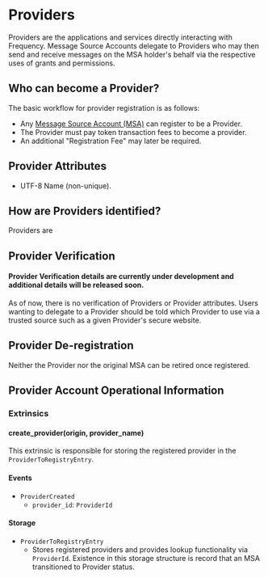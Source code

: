 # Providers

Providers are the applications and services directly interacting with Frequency.  Message Source Accounts delegate to Providers who may then send and receive messages on the MSA holder's behalf via the respective uses of grants and permissions.

## Who can become a Provider?
The basic workflow for provider registration is as follows:

- Any [Message Source Account (MSA)](./MessageSourceAccounts.md) can register to be a Provider.
- The Provider must pay token transaction fees to become a provider.
- An additional "Registration Fee" may later be required.

## Provider Attributes

- UTF-8 Name (non-unique).

## How are Providers identified?

Providers are

## Provider Verification
#### Provider Verification details are currently under development and additional details will be released soon.

As of now, there is no verification of Providers or Provider attributes.
Users wanting to delegate to a Provider should be told which Provider to use via a trusted source such as a given Provider's secure website.

## Provider De-registration

Neither the Provider nor the original MSA can be retired once registered.

## Provider Account Operational Information

### Extrinsics
#### create_provider(origin, provider_name)

This extrinsic is responsible for storing the registered provider in the
`ProviderToRegistryEntry`.

#### Events
* `ProviderCreated`
  * `provider_id`: `ProviderId`

#### Storage
* `ProviderToRegistryEntry`
  * Stores registered providers and provides lookup functionality via `ProviderId`.
    Existence in this storage structure is record that an MSA transitioned to Provider status.

